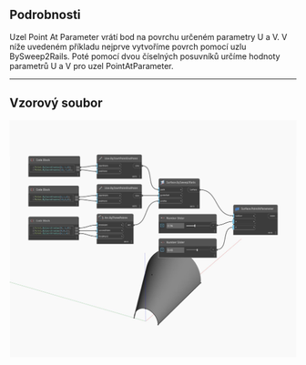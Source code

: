 ## Podrobnosti
Uzel Point At Parameter vrátí bod na povrchu určeném parametry U a V. V níže uvedeném příkladu nejprve vytvoříme povrch pomocí uzlu BySweep2Rails. Poté pomocí dvou číselných posuvníků určíme hodnoty parametrů U a V pro uzel PointAtParameter.
___
## Vzorový soubor

![PointAtParameter](./Autodesk.DesignScript.Geometry.Surface.PointAtParameter_img.jpg)

